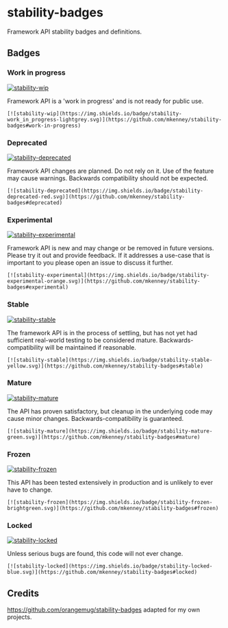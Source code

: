 # stability-badges

Framework API stability badges and definitions.

## Badges

### Work in progress
[![stability-wip](https://img.shields.io/badge/stability-work_in_progress-lightgrey.svg)](https://github.com/mkenney/stability-badges#work-in-progress)

Framework API is a 'work in progress' and is not ready for public use.

    [![stability-wip](https://img.shields.io/badge/stability-work_in_progress-lightgrey.svg)](https://github.com/mkenney/stability-badges#work-in-progress)


### Deprecated
[![stability-deprecated](https://img.shields.io/badge/stability-deprecated-red.svg)](https://github.com/mkenney/stability-badges#deprecated)

Framework API changes are planned. Do not rely on it. Use of the feature may cause warnings. Backwards compatibility should not be expected.

    [![stability-deprecated](https://img.shields.io/badge/stability-deprecated-red.svg)](https://github.com/mkenney/stability-badges#deprecated)

### Experimental
[![stability-experimental](https://img.shields.io/badge/stability-experimental-orange.svg)](https://github.com/mkenney/stability-badges#experimental)

Framework API is new and may change or be removed in future versions. Please try it out and provide feedback. If it addresses a use-case that is important to you please open an issue to discuss it further.

    [![stability-experimental](https://img.shields.io/badge/stability-experimental-orange.svg)](https://github.com/mkenney/stability-badges#experimental)

### Stable
[![stability-stable](https://img.shields.io/badge/stability-stable-yellow.svg)](https://github.com/mkenney/stability-badges#stable)

The framework API is in the process of settling, but has not yet had sufficient real-world testing to be considered mature. Backwards-compatibility will be maintained if reasonable.

    [![stability-stable](https://img.shields.io/badge/stability-stable-yellow.svg)](https://github.com/mkenney/stability-badges#stable)

### Mature
[![stability-mature](https://img.shields.io/badge/stability-mature-green.svg)](https://github.com/mkenney/stability-badges#mature)

The API has proven satisfactory, but cleanup in the underlying code may cause minor changes. Backwards-compatibility is guaranteed.

    [![stability-mature](https://img.shields.io/badge/stability-mature-green.svg)](https://github.com/mkenney/stability-badges#mature)

### Frozen
[![stability-frozen](https://img.shields.io/badge/stability-frozen-brightgreen.svg)](https://github.com/mkenney/stability-badges#frozen)

This API has been tested extensively in production and is unlikely to ever have to change.

    [![stability-frozen](https://img.shields.io/badge/stability-frozen-brightgreen.svg)](https://github.com/mkenney/stability-badges#frozen)

### Locked
[![stability-locked](https://img.shields.io/badge/stability-locked-blue.svg)](https://github.com/mkenney/stability-badges#locked)

Unless serious bugs are found, this code will not ever change.

    [![stability-locked](https://img.shields.io/badge/stability-locked-blue.svg)](https://github.com/mkenney/stability-badges#locked)

## Credits
https://github.com/orangemug/stability-badges adapted for my own projects.
